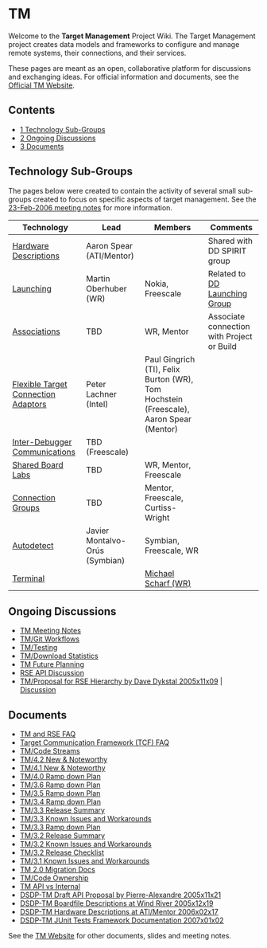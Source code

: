 

TM
==

Welcome to the **Target Management** Project Wiki. The Target Management project creates data models and frameworks to configure and manage remote systems, their connections, and their services.

These pages are meant as an open, collaborative platform for discussions and exchanging ideas. For official information and documents, see the [Official TM Website](https://www.eclipse.org/tm/).

Contents
--------

*   [1 Technology Sub-Groups](#Technology-Sub-Groups)
*   [2 Ongoing Discussions](#Ongoing-Discussions)
*   [3 Documents](#Documents)

Technology Sub-Groups
---------------------

The pages below were created to contain the activity of several small sub-groups created to focus on specific aspects of target management. See the [23-Feb-2006 meeting notes](/DSDP/TM/Face-to-face_Toronto_23-Feb-2006 "DSDP/TM/Face-to-face Toronto 23-Feb-2006") for more information.

| **Technology** | **Lead** | **Members** | **Comments** |
| --- | --- | --- | --- |
| [Hardware Descriptions](/DSDP/DD/Spirit "DSDP/DD/Spirit") | Aaron Spear (ATI/Mentor) |  | Shared with DD SPIRIT group |
| [Launching](/TM/Launching "TM/Launching") | Martin Oberhuber (WR) | Nokia, Freescale | Related to [DD Launching Group](/DSDP/DD/Launch "DSDP/DD/Launch") |
| [Associations](/TM/Target_Associations "TM/Target Associations") | TBD | WR, Mentor | Associate connection with Project or Build |
| [Flexible Target Connection Adaptors](/TM/Flexible_Target_Connection_Adaptors "TM/Flexible Target Connection Adaptors") | Peter Lachner (Intel) | Paul Gingrich (TI), Felix Burton (WR), Tom Hochstein (Freescale), Aaron Spear (Mentor) |  |
| [Inter-Debugger Communications](/TM/Inter-Debugger_Communications "TM/Inter-Debugger Communications") | TBD (Freescale) |  |  |
| [Shared Board Labs](/TM/Shared_Board_Labs "TM/Shared Board Labs") | TBD | WR, Mentor, Freescale |  |
| [Connection Groups](/TM/Connection_Groups "TM/Connection Groups") | TBD | Mentor, Freescale, Curtiss-Wright |  |
| [Autodetect](/TM/Autodetect "TM/Autodetect") | Javier Montalvo-Orús (Symbian) | Symbian, Freescale, WR |  |
| [Terminal](/TM/Terminal "TM/Terminal") |  | [Michael Scharf (WR)](/User:Michael.Scharf.windriver.com "User:Michael.Scharf.windriver.com") |  |

Ongoing Discussions
-------------------

*   [TM Meeting Notes](/TM/Meetings "TM/Meetings")
*   [TM/Git Workflows](/TM/Git_Workflows "TM/Git Workflows")
*   [TM/Testing](/TM/Testing "TM/Testing")
*   [TM/Download Statistics](/TM/Download_Statistics "TM/Download Statistics")
*   [TM Future Planning](/TM_Future_Planning "TM Future Planning")
*   [RSE API Discussion](/RSE_API_Discussion "RSE API Discussion")
*   [TM/Proposal for RSE Hierarchy by Dave Dykstal 2005x11x09](/TM/Proposal_for_RSE_Hierarchy_by_Dave_Dykstal_2005x11x09 "TM/Proposal for RSE Hierarchy by Dave Dykstal 2005x11x09") | [Discussion](/Talk:TM/Proposal_for_RSE_Hierarchy_by_Dave_Dykstal_2005x11x09 "Talk:TM/Proposal for RSE Hierarchy by Dave Dykstal 2005x11x09")

Documents
---------

*   [TM and RSE FAQ](/TM_and_RSE_FAQ "TM and RSE FAQ")
*   [Target Communication Framework (TCF) FAQ](/TCF "TCF")
*   [TM/Code Streams](/TM/Code_Streams "TM/Code Streams")
*   [TM/4.2 New & Noteworthy](/TM/4.2_New_%26_Noteworthy "TM/4.2 New & Noteworthy")
*   [TM/4.1 New & Noteworthy](/TM/4.1_New_%26_Noteworthy "TM/4.1 New & Noteworthy")
*   [TM/4.0 Ramp down Plan](/TM/4.0_Ramp_down_Plan "TM/4.0 Ramp down Plan")
*   [TM/3.6 Ramp down Plan](/TM/3.6_Ramp_down_Plan "TM/3.6 Ramp down Plan")
*   [TM/3.5 Ramp down Plan](/TM/3.5_Ramp_down_Plan "TM/3.5 Ramp down Plan")
*   [TM/3.4 Ramp down Plan](/TM/3.4_Ramp_down_Plan "TM/3.4 Ramp down Plan")
*   [TM/3.3 Release Summary](/TM/3.3_Release_Summary "TM/3.3 Release Summary")
*   [TM/3.3 Known Issues and Workarounds](/TM/3.3_Known_Issues_and_Workarounds "TM/3.3 Known Issues and Workarounds")
*   [TM/3.3 Ramp down Plan](/TM/3.3_Ramp_down_Plan "TM/3.3 Ramp down Plan")
*   [TM/3.2 Release Summary](/TM/3.2_Release_Summary "TM/3.2 Release Summary")
*   [TM/3.2 Known Issues and Workarounds](/TM/3.2_Known_Issues_and_Workarounds "TM/3.2 Known Issues and Workarounds")
*   [TM/3.2 Release Checklist](/TM/3.2_Release_Checklist "TM/3.2 Release Checklist")
*   [TM/3.1 Known Issues and Workarounds](/TM/3.1_Known_Issues_and_Workarounds "TM/3.1 Known Issues and Workarounds")
*   [TM 2.0 Migration Docs](/TM_2.0_Migration_Docs "TM 2.0 Migration Docs")
*   [TM/Code Ownership](/TM/Code_Ownership "TM/Code Ownership")
*   [TM API vs Internal](/TM_API_vs_Internal "TM API vs Internal")
*   [DSDP-TM Draft API Proposal by Pierre-Alexandre 2005x11x21](/DSDP-TM_Draft_API_Proposal_by_Pierre-Alexandre_2005x11x21 "DSDP-TM Draft API Proposal by Pierre-Alexandre 2005x11x21")
*   [DSDP-TM Boardfile Descriptions at Wind River 2005x12x19](/index.php?title=DSDP-TM_Boardfile_Descriptions_at_Wind_River_2005x12x19&action=edit&redlink=1 "DSDP-TM Boardfile Descriptions at Wind River 2005x12x19 (page does not exist)")
*   [DSDP-TM Hardware Descriptions at ATI/Mentor 2006x02x17](/DSDP-TM_Hardware_Descriptions_at_ATI/Mentor_2006x02x17 "DSDP-TM Hardware Descriptions at ATI/Mentor 2006x02x17")
*   [DSDP-TM JUnit Tests Framework Documentation 2007x01x02](/DSDP/TM/JUnittests_Framework_Documentation "DSDP/TM/JUnittests Framework Documentation")

See the [TM Website](https://www.eclipse.org/tm/doc/) for other documents, slides and meeting notes.


